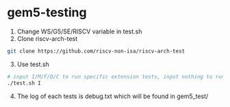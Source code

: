 # gem5-testing

1. Change WS/G5/SE/RISCV variable in test.sh
2. Clone riscv-arch-test
```bash
git clone https://github.com/riscv-non-isa/riscv-arch-test
```
3. Use test.sh
```bash
# input I/M/F/D/C to run specific extension tests, input nothing to run all the test
./test.sh I
```

4. The log of each tests is debug.txt which will be found in gem5_test/

